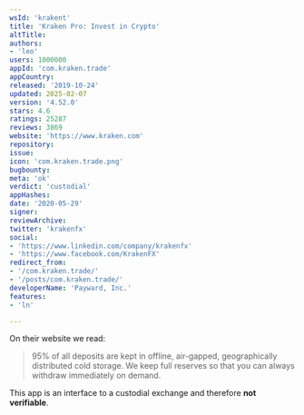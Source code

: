 ```yaml
---
wsId: 'krakent'
title: 'Kraken Pro: Invest in Crypto'
altTitle: 
authors:
- 'leo'
users: 1000000
appId: 'com.kraken.trade'
appCountry: 
released: '2019-10-24'
updated: 2025-02-07
version: '4.52.0'
stars: 4.6
ratings: 25287
reviews: 3869
website: 'https://www.kraken.com'
repository: 
issue: 
icon: 'com.kraken.trade.png'
bugbounty: 
meta: 'ok'
verdict: 'custodial'
appHashes: 
date: '2020-05-29'
signer: 
reviewArchive: 
twitter: 'krakenfx'
social:
- 'https://www.linkedin.com/company/krakenfx'
- 'https://www.facebook.com/KrakenFX'
redirect_from:
- '/com.kraken.trade/'
- '/posts/com.kraken.trade/'
developerName: 'Payward, Inc.'
features:
- 'ln'

---
```


On their website we read:

> 95% of all deposits are kept in offline, air-gapped, geographically
  distributed cold storage. We keep full reserves so that you can always
  withdraw immediately on demand.

This app is an interface to a custodial exchange and therefore **not
verifiable**.
